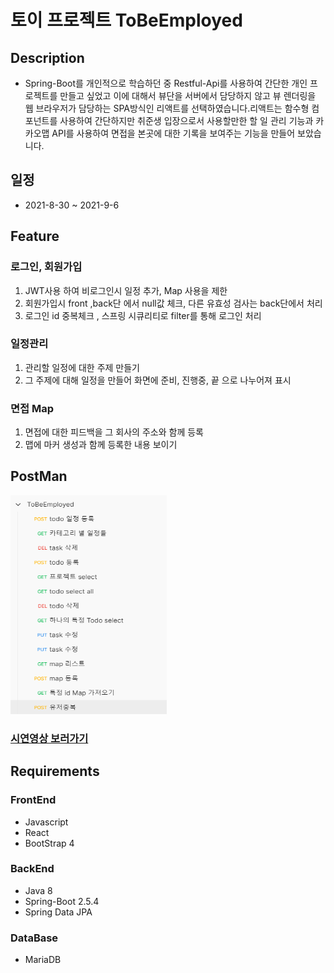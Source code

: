 # 토이 프로젝트 ToBeEmployed



## Description

- Spring-Boot를 개인적으로 학습하던 중 Restful-Api를 사용하여 간단한 개인 프로젝트를 만들고 싶었고 이에 대해서 뷰단을 서버에서 담당하지 않고 뷰 렌더링을 웹 브라우저가 담당하는 SPA방식인 리액트를 선택하였습니다.리액트는 함수형 컴포넌트를 사용하여 간단하지만 취준생 입장으로서 사용할만한 할 일 관리 기능과 카카오맵 API를 사용하여 면접을 본곳에 대한 기록을 보여주는 기능을 만들어 보았습니다.

## 일정

- 2021-8-30 ~ 2021-9-6

## Feature



### 로그인, 회원가입

1. JWT사용 하여 비로그인시 일정 추가, Map 사용을 제한
2. 회원가입시 front ,back단 에서 null값 체크, 다른 유효성 검사는 back단에서 처리
3. 로그인 id 중복체크 , 스프링 시큐리티로 filter를 통해 로그인 처리

### 일정관리

1. 관리할 일정에 대한 주제 만들기
2. 그 주제에 대해 일정을 만들어 화면에 준비, 진행중, 끝 으로 나누어져 표시

### 면접 Map

1.  면접에 대한 피드백을 그 회사의 주소와 함께 등록
2.  맵에 마커 생성과 함께 등록한 내용 보이기

## PostMan



<img src="/img/postMan.png" width="250px" height="350px">

### [시연영상 보러가기](https://www.youtube.com/watch?v=jbQZ4RCRKPg)

## Requirements



### FrontEnd

- Javascript
- React
- BootStrap 4

### BackEnd

- Java 8
- Spring-Boot 2.5.4
- Spring Data JPA

### DataBase

- MariaDB
